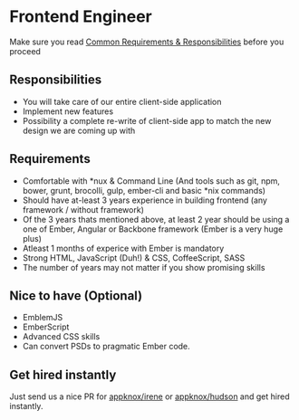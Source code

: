 # Frontend Engineer

Make sure you read [Common Requirements & Responsibilities](https://github.com/appknox/careers#common-requirements--responsibilities) before you proceed

## Responsibilities

* You will take care of our entire client-side application
* Implement new features
* Possibility a complete re-write of client-side app to match the new design we are coming up with

## Requirements
* Comfortable with *nux & Command Line (And tools such as git, npm, bower, grunt, brocolli, gulp, ember-cli and basic *nix commands)
* Should have at-least 3 years experience in building frontend (any framework / without framework)
* Of the 3 years thats mentioned above, at least 2 year should be using a one of Ember, Angular or Backbone framework (Ember is a very huge plus)
* Atleast 1 months of experice with Ember is mandatory
* Strong HTML, JavaScript (Duh!) & CSS, CoffeeScript, SASS
* The number of years may not matter if you show promising skills

## Nice to have (Optional)

* EmblemJS
* EmberScript
* Advanced CSS skills
* Can convert PSDs to pragmatic Ember code.


## Get hired instantly

Just send us a nice PR for [appknox/irene](https://github.com/appknox/irene) or [appknox/hudson](https://github.com/appknox/hudson) and get hired instantly.
